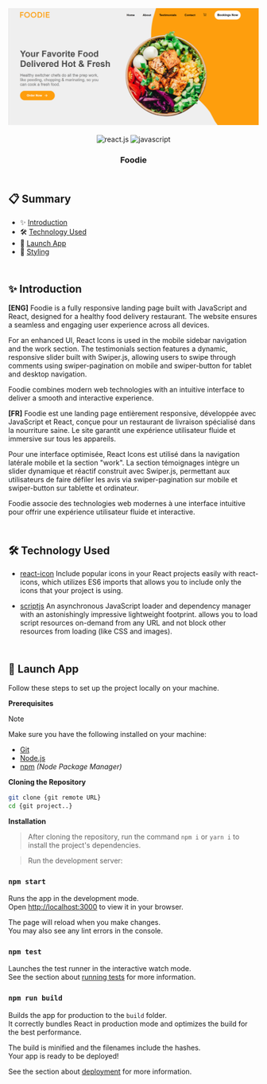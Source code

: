 <div align="center">
  <a href="https://foodie-cm.netlify.app/" target="_blanck"><img src="./public/foodie.png" alt=""></a>
   <div align="center">
     <img src="https://img.shields.io/badge/-React_JS-black?style=for-the-badge&logoColor=white&logo=react&color=61DAFB" alt="react.js" />
     <img src="https://shields.io/badge/JavaScript-F7DF1E?logo=JavaScript&logoColor=000&style=flat-square" height="28px" alt="javascript" />
   </div>
  <h3 align="center">Foodie</h3>
</div>

## <br /> 📋 <a name="table">Summary</a>

- ✨ [Introduction](#introduction)
- 🛠 [Technology Used](#tech-stack)
- 🚀 [Launch App](#launch-app)
- 🎨 [Styling](#style)

## <br /> <a name="introduction">✨ Introduction</a>

**[ENG]** Foodie is a fully responsive landing page built with JavaScript and React, designed for a healthy food delivery restaurant. The website ensures a seamless and engaging user experience across all devices.

For an enhanced UI, React Icons is used in the mobile sidebar navigation and the work section. The testimonials section features a dynamic, responsive slider built with Swiper.js, allowing users to swipe through comments using swiper-pagination on mobile and swiper-button for tablet and desktop navigation.

Foodie combines modern web technologies with an intuitive interface to deliver a smooth and interactive experience.

**[FR]** Foodie est une landing page entièrement responsive, développée avec JavaScript et React, conçue pour un restaurant de livraison spécialisé dans la nourriture saine. Le site garantit une expérience utilisateur fluide et immersive sur tous les appareils.

Pour une interface optimisée, React Icons est utilisé dans la navigation latérale mobile et la section "work". La section témoignages intègre un slider dynamique et réactif construit avec Swiper.js, permettant aux utilisateurs de faire défiler les avis via swiper-pagination sur mobile et swiper-button sur tablette et ordinateur.

Foodie associe des technologies web modernes à une interface intuitive pour offrir une expérience utilisateur fluide et interactive.

## <br /> <a name="tech-stack">🛠 Technology Used</a>

- [react-icon](https://www.npmjs.com/package/react-icons)
Include popular icons in your React projects easily with react-icons, which utilizes ES6 imports that allows you to include only the icons that your project is using.

- [scriptjs](https://www.npmjs.com/package/scriptjs)
An asynchronous JavaScript loader and dependency manager with an astonishingly impressive lightweight footprint. allows you to load script resources on-demand from any URL and not block other resources from loading (like CSS and images).

## <br /> <a name="launch-app">🚀 Launch App</a>

Follow these steps to set up the project locally on your machine.

**Prerequisites**

>[!NOTE]
> Make sure you have the following installed on your machine:

- [Git](https://git-scm.com/)
- [Node.js](https://nodejs.org/en)
- [npm](https://www.npmjs.com/) *(Node Package Manager)*

**Cloning the Repository**

```bash
git clone {git remote URL}
cd {git project..}
```

**Installation**

> After cloning the repository, run the command `npm i` or `yarn i` to install the project's dependencies.

> Run the development server:

### `npm start`

Runs the app in the development mode.\
Open [http://localhost:3000](http://localhost:3000) to view it in your browser.

The page will reload when you make changes.\
You may also see any lint errors in the console.

### `npm test`

Launches the test runner in the interactive watch mode.\
See the section about [running tests](https://facebook.github.io/create-react-app/docs/running-tests) for more information.

### `npm run build`

Builds the app for production to the `build` folder.\
It correctly bundles React in production mode and optimizes the build for the best performance.

The build is minified and the filenames include the hashes.\
Your app is ready to be deployed!

See the section about [deployment](https://facebook.github.io/create-react-app/docs/deployment) for more information.
